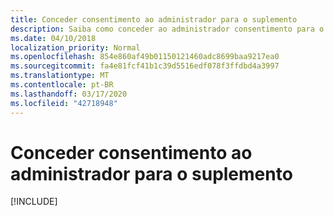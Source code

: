 ```yaml
---
title: Conceder consentimento ao administrador para o suplemento
description: Saiba como conceder ao administrador consentimento para o suplemento
ms.date: 04/10/2018
localization_priority: Normal
ms.openlocfilehash: 854e860af49b01150121460adc8699baa9217ea0
ms.sourcegitcommit: fa4e81fcf41b1c39d5516edf078f3ffdbd4a3997
ms.translationtype: MT
ms.contentlocale: pt-BR
ms.lasthandoff: 03/17/2020
ms.locfileid: "42718948"
---
```

# <a name="grant-administrator-consent-to-the-add-in"></a>Conceder consentimento ao administrador para o suplemento

[!INCLUDE[](../includes/grant-admin-consent-to-an-add-in-include.md)]
